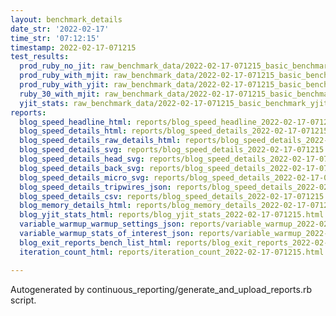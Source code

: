```yaml
---
layout: benchmark_details
date_str: '2022-02-17'
time_str: '07:12:15'
timestamp: 2022-02-17-071215
test_results:
  prod_ruby_no_jit: raw_benchmark_data/2022-02-17-071215_basic_benchmark_prod_ruby_no_jit.json
  prod_ruby_with_mjit: raw_benchmark_data/2022-02-17-071215_basic_benchmark_prod_ruby_with_mjit.json
  prod_ruby_with_yjit: raw_benchmark_data/2022-02-17-071215_basic_benchmark_prod_ruby_with_yjit.json
  ruby_30_with_mjit: raw_benchmark_data/2022-02-17-071215_basic_benchmark_ruby_30_with_mjit.json
  yjit_stats: raw_benchmark_data/2022-02-17-071215_basic_benchmark_yjit_stats.json
reports:
  blog_speed_headline_html: reports/blog_speed_headline_2022-02-17-071215.html
  blog_speed_details_html: reports/blog_speed_details_2022-02-17-071215.html
  blog_speed_details_raw_details_html: reports/blog_speed_details_2022-02-17-071215.raw_details.html
  blog_speed_details_svg: reports/blog_speed_details_2022-02-17-071215.svg
  blog_speed_details_head_svg: reports/blog_speed_details_2022-02-17-071215.head.svg
  blog_speed_details_back_svg: reports/blog_speed_details_2022-02-17-071215.back.svg
  blog_speed_details_micro_svg: reports/blog_speed_details_2022-02-17-071215.micro.svg
  blog_speed_details_tripwires_json: reports/blog_speed_details_2022-02-17-071215.tripwires.json
  blog_speed_details_csv: reports/blog_speed_details_2022-02-17-071215.csv
  blog_memory_details_html: reports/blog_memory_details_2022-02-17-071215.html
  blog_yjit_stats_html: reports/blog_yjit_stats_2022-02-17-071215.html
  variable_warmup_warmup_settings_json: reports/variable_warmup_2022-02-17-071215.warmup_settings.json
  variable_warmup_stats_of_interest_json: reports/variable_warmup_2022-02-17-071215.stats_of_interest.json
  blog_exit_reports_bench_list_html: reports/blog_exit_reports_2022-02-17-071215.bench_list.html
  iteration_count_html: reports/iteration_count_2022-02-17-071215.html

---
```

Autogenerated by continuous_reporting/generate_and_upload_reports.rb script.
